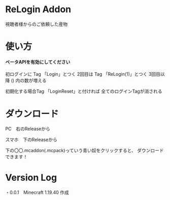 # ReLogin Addon
視聴者様からのご依頼した産物

# 使い方
#### ベータAPIを有効にしてください
初ログインに Tag 「Login」とつく
2回目は Tag 「ReLogin(1)」とつく
3回目以降 () 内の数が増える

初期化する場合Tag 「LoginReset」と付ければ
全てのログインTagが消される

# ダウンロード

PC　右のReleaseから

スマホ　下のReleaseから

下の〇〇.mcaddon(.mcpack)っていう青い奴をクリックすると、 ダウンロードできます！

# Version Log

・0.0.1　Minecraft 1.19.40 作成
